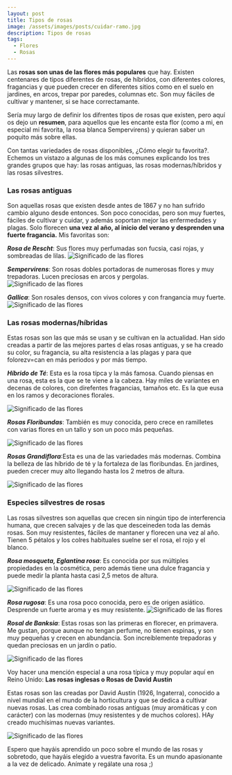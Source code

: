 ```yaml
---
layout: post
title: Tipos de rosas
image: /assets/images/posts/cuidar-ramo.jpg 
description: Tipos de rosas
tags:
  - Flores
  - Rosas
---
```


Las **rosas son unas de las flores más populares** que hay. Existen centenares de tipos diferentes de rosas, de híbridos, con diferentes colores, fragancias y que pueden crecer en diferentes sitios como en el suelo en jardines, en arcos, trepar por paredes, columnas etc. Son muy fáciles de cultivar y mantener, si se hace correctamante.

Sería muy largo de definir los difrentes tipos de rosas que existen, pero aquí os dejo un **resumen**, para aquellos que les encante esta flor (como a mi, en especial mi favorita, la rosa blanca Sempervirens) y quieran saber un poquito más sobre ellas.

Con tantas variedades de rosas disponibles, ¿Cómo elegir tu favorita?. Echemos un vistazo a algunas de los más comunes explicando los tres grandes grupos que hay: las rosas antiguas, las rosas modernas/híbridos y las rosas silvestres.


### Las rosas antiguas

Son aquellas rosas que existen desde antes de 1867 y no han sufrido cambio alguno desde entonces. Son poco conocidas, pero son muy fuertes, fáciles de cultivar y cuidar, y además soportan mejor las enfermedades y plagas. 
Solo florecen **una vez al año, al inicio del verano y desprenden una fuerte fragancia.** Mis favoritas son:

_**Rosa de Rescht**_: Sus flores muy perfumadas son fucsia, casi rojas, y sombreadas de lilas.
![Significado de las flores](/assets/images/posts/significado-de-las-flores.jpg)

_**Sempervirens**_: Son rosas dobles portadoras de numerosas flores y muy trepadoras. Lucen preciosas en arcos y pergolas.
![Significado de las flores](/assets/images/posts/significado-de-las-flores.jpg)

_**Gallica**_: Son rosales densos, con vivos colores y con frangancia muy fuerte.
![Significado de las flores](/assets/images/posts/significado-de-las-flores.jpg)




### Las rosas modernas/híbridas

Estas rosas son las que más se usan y se cultivan en la actualidad. Han sido creadas a partir de las mejores partes d elas rosas antiguas, y se ha creado su color, su fragancia, su alta resistencia a las plagas y para que folorezv=can en más periodos y por más tiempo.

_**Híbrido de Té**_: Esta es la rosa típca y la más famosa. Cuando piensas en una rosa, esta es la que se te viene a la cabeza. Hay miles de variantes en decenas de colores, con direfentes fragancias, tamaños etc. Es la que eusa en los ramos y decoraciones florales.

![Significado de las flores](/assets/images/posts/significado-de-las-flores.jpg)

_**Rosas Floribundas**_: También es muy conocida, pero crece en ramilletes con varias flores en un tallo y son un poco más pequeñas.

![Significado de las flores](/assets/images/posts/significado-de-las-flores.jpg)

_**Rosas Grandiflora**_:Esta es una de las variedades más modernas. Combina la belleza de las híbrido de té y la fortaleza de las floribundas. En jardines, pueden crecer muy alto llegando hasta los 2 metros de altura.

![Significado de las flores](/assets/images/posts/significado-de-las-flores.jpg)




### Especies silvestres de rosas

Las rosas silvestres son aquellas que crecen sin ningún tipo de interferencia humana, que crecen salvajes y de las que desceineden toda las demás rosas. Son muy resistentes, fáciles de mantaner y florecen una vez al año. Tienen 5 pétalos y los colres habituales suelne ser el rosa, el rojo y el blanco.

_**Rosa mosqueta, Eglantina rosa**_: Es conocida por sus múltiples propiedades en la cosmética, pero además tiene una dulce fragancia y puede medir la planta hasta casi 2,5 metos de altura.

![Significado de las flores](/assets/images/posts/significado-de-las-flores.jpg)

_**Rosa rugosa**_: Es una rosa poco conocida, pero es de origen asiático. Desprende un fuerte aroma y es muy resistente.
![Significado de las flores](/assets/images/posts/significado-de-las-flores.jpg)


_**Rosal de Banksia**_: Estas rosas son las primeras en florecer, en primavera. Me gustan, porque aunque no tengan perfume, no tienen espinas, y son muy pequeñas y crecen en abundancia. Son increíblemente trepadoras y quedan preciosas en un jardín o patio.

![Significado de las flores](/assets/images/posts/significado-de-las-flores.jpg)


Voy hacer una mención especial a una rosa típica y muy popular aquí en Reino Unido: **Las rosas inglesas o Rosas de David Austin**

Estas rosas son las creadas por David Austin (1926, Ingaterra), conocido a nivel mundial en el mundo de la horticultura y que se dedica a cultivar nuevas rosas. Las crea combinado rosas antiguas (muy aromáticas y con carácter) con las modernas (muy resistentes y de muchos colores). HAy creado muchísimas nuevas variantes.

![Significado de las flores](/assets/images/posts/significado-de-las-flores.jpg)


Espero que hayáis aprendido un poco sobre el mundo de las rosas y sobretodo, que hayáis elegido a vuestra favorita. Es un mundo apasionante a la vez de delicado. Anímate y regálate una rosa ;)


